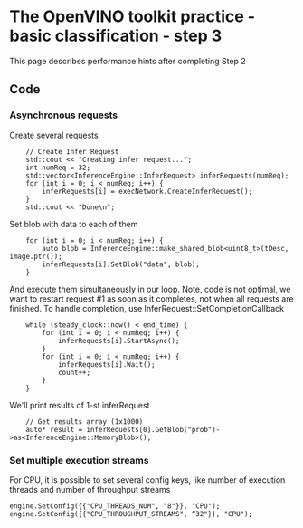 # The OpenVINO toolkit practice - basic classification - step 3

This page describes performance hints after completing Step 2

## Code

### Asynchronous requests

Create several requests
```
    // Create Infer Request
    std::cout << "Creating infer request...";
    int numReq = 32;
    std::vector<InferenceEngine::InferRequest> inferRequests(numReq);
    for (int i = 0; i < numReq; i++) {
        inferRequests[i] = execNetwork.CreateInferRequest();
    }
    std::cout << "Done\n";
```

Set blob with data to each of them

```
    for (int i = 0; i < numReq; i++) {
        auto blob = InferenceEngine::make_shared_blob<uint8_t>(tDesc, image.ptr());
        inferRequests[i].SetBlob("data", blob);
    }
```

And execute them simultaneously in our loop. Note, code is not optimal, we want to restart request #1 as soon as it completes, not when all requests are finished. To handle completion, use InferRequest::SetCompletionCallback

```
    while (steady_clock::now() < end_time) {
        for (int i = 0; i < numReq; i++) {
            inferRequests[i].StartAsync();
        }
        for (int i = 0; i < numReq; i++) {
            inferRequests[i].Wait();
            count++;
        }
    }
```

We'll print results of 1-st inferRequest

```
    // Get results array (1x1000)
    auto* result = inferRequests[0].GetBlob("prob")->as<InferenceEngine::MemoryBlob>();

```

### Set multiple execution streams

For CPU, it is possible to set several config keys, like number of execution threads and number of throughput streams
```
engine.SetConfig({{"CPU_THREADS_NUM", "8"}}, "CPU");
engine.SetConfig({{"CPU_THROUGHPUT_STREAMS", “32"}}, "CPU");

```
